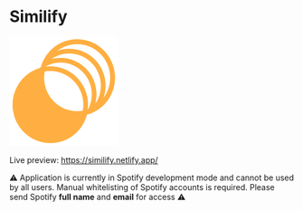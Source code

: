 # Similify
![alt text](https://github.com/noah-lee/similify/blob/main/client/public/logo192.png)

Live preview: https://similify.netlify.app/

⚠️ Application is currently in Spotify development mode and cannot be used by all users. Manual whitelisting of Spotify accounts is required. Please send Spotify **full name** and **email** for access ⚠️
